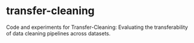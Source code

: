 # transfer-cleaning
Code and experiments for Transfer-Cleaning: Evaluating the transferability of data cleaning pipelines across datasets.
